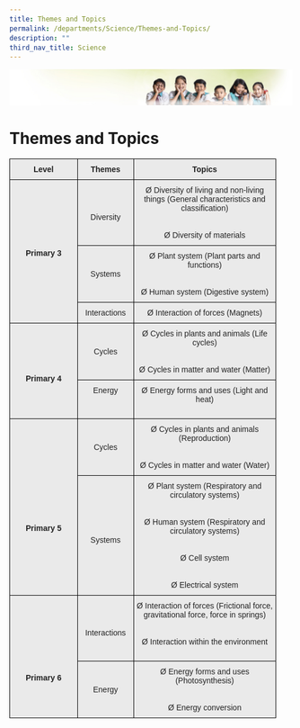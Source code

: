 ```yaml
---
title: Themes and Topics
permalink: /departments/Science/Themes-and-Topics/
description: ""
third_nav_title: Science
---
```

![](/images/Banner.jpg)

Themes and Topics
=================

<style type="text/css">
.tg  {border-collapse:collapse;border-spacing:0;}
.tg td{border-color:black;border-style:solid;border-width:1px;font-family:Arial, sans-serif;font-size:14px;
  overflow:hidden;padding:10px 5px;word-break:normal;}
.tg th{border-color:black;border-style:solid;border-width:1px;font-family:Arial, sans-serif;font-size:14px;
  font-weight:normal;overflow:hidden;padding:10px 5px;word-break:normal;}
.tg .tg-n4qt{background-color:#EAEAEA;color:#222;font-weight:bold;text-align:center;vertical-align:top}
.tg .tg-ii8k{background-color:#EAEAEA;color:#222;text-align:center;vertical-align:top}
</style>
<table class="tg" style="undefined;table-layout: fixed; width: 475px">
<colgroup>
<col style="width: 121px">
<col style="width: 100px">
<col style="width: 254px">
</colgroup>
<thead>
  <tr>
    <th class="tg-n4qt">Level</th>
    <th class="tg-n4qt">Themes</th>
    <th class="tg-n4qt">Topics</th>
  </tr>
</thead>
<tbody>
  <tr>
    <td class="tg-n4qt" rowspan="3"><br><br><br><br><br><br><br>Primary 3<br></td>
    <td class="tg-ii8k"><br><br><br>Diversity</td>
    <td class="tg-ii8k">Ø  Diversity of living and non-living things (General characteristics and classification)<br> <br><br>Ø  Diversity of materials<br> </td>
  </tr>
  <tr>
    <td class="tg-ii8k"><br><br>Systems</td>
    <td class="tg-ii8k">Ø  Plant system (Plant parts and functions)<br><br> <br>Ø  Human system (Digestive system)<br> </td>
  </tr>
  <tr>
    <td class="tg-ii8k">Interactions<br></td>
    <td class="tg-ii8k">Ø  Interaction of forces (Magnets)<br></td>
  </tr>
  <tr>
    <td class="tg-n4qt" rowspan="2"><br><br><br><br><br>Primary 4</td>
    <td class="tg-ii8k"><br><br>Cycles</td>
    <td class="tg-ii8k">Ø  Cycles in plants and animals (Life cycles)<br><br> <br>Ø  Cycles in matter and water (Matter)<br> </td>
  </tr>
  <tr>
    <td class="tg-ii8k">Energy<br> </td>
    <td class="tg-ii8k">Ø  Energy forms and uses (Light and heat)<br> <br></td>
  </tr>
  <tr>
    <td class="tg-n4qt" rowspan="2"><br><br><br><br><br><br><br><br><br><br><br>Primary 5</td>
    <td class="tg-ii8k"><br><br>Cycles</td>
    <td class="tg-ii8k">Ø  Cycles in plants and animals (Reproduction)<br><br> <br>Ø  Cycles in matter and water (Water)<br> </td>
  </tr>
  <tr>
    <td class="tg-ii8k"><br><br><br><br><br><br>Systems</td>
    <td class="tg-ii8k">Ø  Plant system (Respiratory and circulatory systems)<br><br> <br>Ø  Human system (Respiratory and circulatory systems)<br> <br><br>Ø  Cell system<br> <br><br>Ø  Electrical system<br> </td>
  </tr>
  <tr>
    <td class="tg-n4qt" rowspan="2"><br><br><br><br><br><br><br><br>Primary 6</td>
    <td class="tg-ii8k"><br><br><br>Interactions</td>
    <td class="tg-ii8k">Ø  Interaction of forces (Frictional force, gravitational force, force in springs)<br> <br><br>Ø  Interaction within the environment<br> <br></td>
  </tr>
  <tr>
    <td class="tg-ii8k"><br><br>Energy</td>
    <td class="tg-ii8k">Ø  Energy forms and uses (Photosynthesis)<br><br> <br>Ø  Energy conversion<br> </td>
  </tr>
</tbody>
</table>